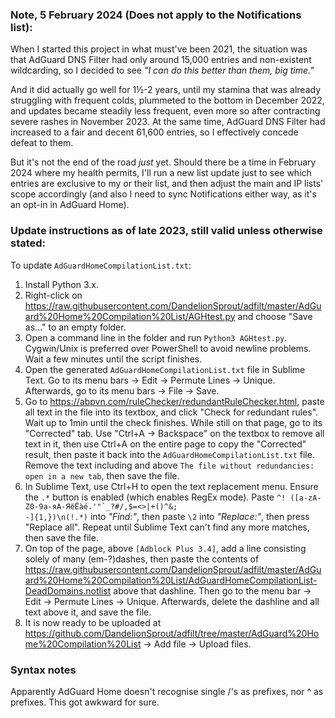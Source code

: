### Note, 5 February 2024 (Does not apply to the Notifications list):
When I started this project in what must've been 2021, the situation was that AdGuard DNS Filter had only around 15,000 entries and non-existent wildcarding, so I decided to see <i>"I can do this better than them, big time."</i>

And it did actually go well for 1½-2 years, until my stamina that was already struggling with frequent colds, plummeted to the bottom in December 2022, and updates became steadily less frequent, even more so after contracting severe rashes in November 2023. At the same time, AdGuard DNS Filter had increased to a fair and decent 61,600 entries, so I effectively concede defeat to them.

But it's not the end of the road <i>just</i> yet. Should there be a time in February 2024 where my health permits, I'll run a new list update just to see which entries are exclusive to my or their list, and then adjust the main and IP lists' scope accordingly (and also I need to sync Notifications either way, as it's an opt-in in AdGuard Home).

### Update instructions as of late 2023, still valid unless otherwise stated:
To update `AdGuardHomeCompilationList.txt`:

1) Install Python 3.x.
2) Right-click on https://raw.githubusercontent.com/DandelionSprout/adfilt/master/AdGuard%20Home%20Compilation%20List/AGHtest.py and choose "Save as…" to an empty folder.
3) Open a command line in the folder and run `Python3 AGHtest.py`. Cygwin/Unix is preferred over PowerShell to avoid newline problems. Wait a few minutes until the script finishes.
4) Open the generated `AdGuardHomeCompilationList.txt` file in Sublime Text. Go to its menu bars → Edit → Permute Lines → Unique. Afterwards, go to its menu bars → File → Save.
5) Go to https://abpvn.com/ruleChecker/redundantRuleChecker.html, paste all text in the file into its textbox, and click "Check for redundant rules". Wait up to 1min until the check finishes. While still on that page, go to its "Corrected" tab. Use "Ctrl+A → Backspace" on the textbox to remove all text in it, then use Ctrl+A on the entire page to copy the "Corrected" result, then paste it back into the `AdGuardHomeCompilationList.txt` file. Remove the text including and above `The file without redundancies: open in a new tab`, then save the file.
6) In Sublime Text, use Ctrl+H to open the text replacement menu. Ensure the `.*` button is enabled (which enables RegEx mode). Paste <code>^! ([a-zA-Z0-9а-яА-ЯёЁàé.'"`_?#/,$=<>|+()^&; -]{1,})\n(!.*)</code> into <i>"Find:"</i>, then paste <code>\2</code> into <i>"Replace:"</i>, then press "Replace all". Repeat until Sublime Text can't find any more matches, then save the file.
7) On top of the page, above `[Adblock Plus 3.4]`, add a line consisting solely of many (em-?)dashes, then paste the contents of https://raw.githubusercontent.com/DandelionSprout/adfilt/master/AdGuard%20Home%20Compilation%20List/AdGuardHomeCompilationList-DeadDomains.notlist above that dashline. Then go to the menu bar → Edit → Permute Lines → Unique. Afterwards, delete the dashline and all text above it, and save the file.
8) It is now ready to be uploaded at https://github.com/DandelionSprout/adfilt/tree/master/AdGuard%20Home%20Compilation%20List → Add file → Upload files.

### Syntax notes
Apparently AdGuard Home doesn't recognise single /'s as prefixes, nor ^ as prefixes. This got awkward for sure.
